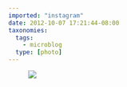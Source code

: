 ```yaml
---
imported: "instagram"
date: 2012-10-07 17:21:44-08:00
taxonomies:
  tags:
    - microblog
  type: [photo]
---
```

<figure>
  <img src="/media/images/photos/2012/10/3a4dbb1f949b8c7163862349726e5e62.jpg"/>
</figure>

